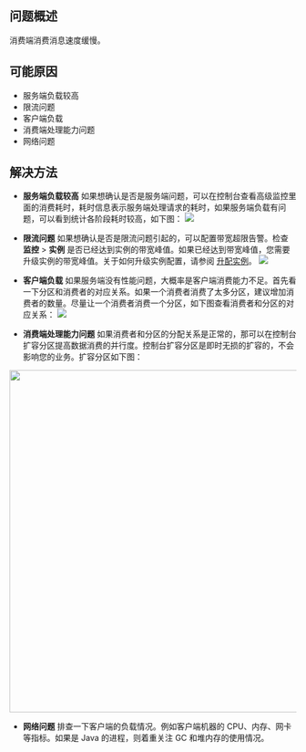 ## 问题概述

消费端消费消息速度缓慢。

## 可能原因

- 服务端负载较高
- 限流问题
- 客户端负载
- 消费端处理能力问题
- 网络问题

## 解决方法

- **服务端负载较高**
如果想确认是否是服务端问题，可以在控制台查看高级监控里面的消费耗时，耗时信息表示服务端处理请求的耗时，如果服务端负载有问题，可以看到统计各阶段耗时较高，如下图：
![](https://main.qcloudimg.com/raw/ec2f08922533ab6d9128351b577a29ba.png)

- **限流问题**
如果想确认是否是限流问题引起的，可以配置带宽超限告警。检查 **监控** > **实例** 是否已经达到实例的带宽峰值。如果已经达到带宽峰值，您需要升级实例的带宽峰值。关于如何升级实例配置，请参阅 [升配实例](https://intl.cloud.tencent.com/document/product/597/40650)。
![](https://main.qcloudimg.com/raw/fd0f26d24abebd1b1f6673d15a28ab75.png)

- **客户端负载**
如果服务端没有性能问题，大概率是客户端消费能力不足。首先看一下分区和消费者的对应关系。如果一个消费者消费了太多分区，建议增加消费者的数量。尽量让一个消费者消费一个分区，如下图查看消费者和分区的对应关系：
![](https://main.qcloudimg.com/raw/2e53984a61efc0a742e92867673d3c7a.jpg)

- **消费端处理能力问题**
如果消费者和分区的分配关系是正常的，那可以在控制台扩容分区提高数据消费的并行度。控制台扩容分区是即时无损的扩容的，不会影响您的业务。扩容分区如下图：
<img src="https://main.qcloudimg.com/raw/c1a1544ce98d2a3a0c95adbb2195c755.png" width="600">

- **网络问题**
排查一下客户端的负载情况。例如客户端机器的 CPU、内存、网卡等指标。如果是 Java 的进程，则着重关注 GC 和堆内存的使用情况。
